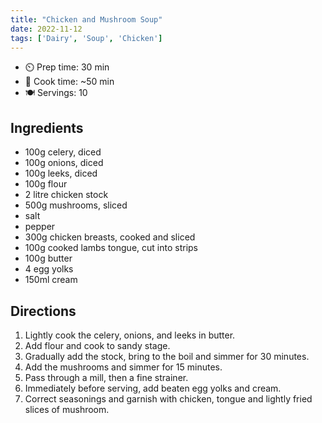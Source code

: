 ```yaml
---
title: "Chicken and Mushroom Soup"
date: 2022-11-12
tags: ['Dairy', 'Soup', 'Chicken']
---
```


- ⏲️ Prep time: 30 min
- 🍳 Cook time: ~50 min
- 🍽️ Servings: 10

## Ingredients

- 100g celery, diced
- 100g onions, diced
- 100g leeks, diced
- 100g flour
- 2 litre chicken stock
- 500g mushrooms, sliced
- salt
- pepper
- 300g chicken breasts, cooked and sliced
- 100g cooked lambs tongue, cut into strips
- 100g butter
- 4 egg yolks
- 150ml cream

## Directions

1. Lightly cook the celery, onions, and leeks in butter.
2. Add flour and cook to sandy stage.
3. Gradually add the stock, bring to the boil and simmer for 30 minutes.
4. Add the mushrooms and simmer for 15 minutes.
5. Pass through a mill, then a fine strainer.
6. Immediately before serving, add beaten egg yolks and cream.
7. Correct seasonings and garnish with chicken, tongue and lightly fried slices of mushroom.
